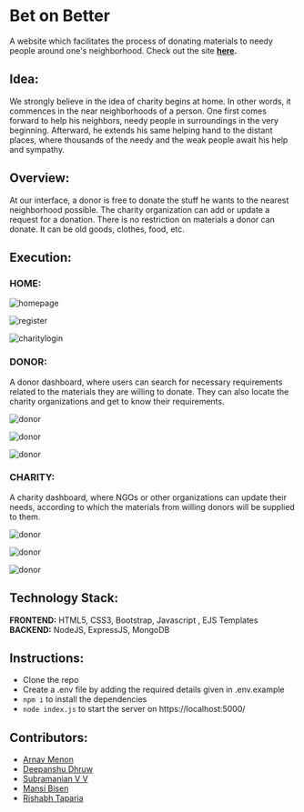# Bet on Better
A website which facilitates the process of donating materials to needy people around one's neighborhood. Check out the site **[here](https://bet-on-better.herokuapp.com/).**

## Idea:
We strongly believe in the idea of charity begins at home. In other words, it commences in the near neighborhoods of a person. One first comes forward to help his neighbors, needy people in surroundings in the very beginning. Afterward, he extends his same helping hand to the distant places, where thousands of the needy and the weak people await his help and sympathy. 

## Overview:
At our interface, a donor is free to donate the stuff he wants to the nearest neighborhood possible. The charity organization can add or update a request for a donation. There is no restriction on materials a donor can donate. It can be old goods, clothes, food, etc.

## Execution:
### HOME:  

<img src="./Screenshots/1.png" alt="homepage"/> <br> 

<img src="./Screenshots/8.png" alt="register"/>  <br>

<img src="./Screenshots/9.png" alt="charitylogin"/>  <br>  


### DONOR:
A donor dashboard, where users can search for necessary requirements related to the materials they are willing to donate. They can also locate the charity organizations and get to know their requirements.  
  
<img src="./Screenshots/5.png" alt="donor"/> <br>  

<img src="./Screenshots/6.png" alt="donor"/> <br>  

<img src="./Screenshots/7.png" alt="donor"/> <br>

### CHARITY:  
A charity dashboard, where NGOs or other organizations can update their needs, according to which the materials from willing donors will be supplied to them.  
   
<img src="./Screenshots/10.png" alt="donor"/> <br>  

<img src="./Screenshots/12.png" alt="donor"/> <br>  

<img src="./Screenshots/14.png" alt="donor"/> <br>  

## Technology Stack:
**FRONTEND:** HTML5, CSS3, Bootstrap, Javascript , EJS Templates  
**BACKEND:** NodeJS, ExpressJS, MongoDB

## Instructions: 
- Clone the repo
- Create a .env file by adding the required details given in .env.example 
- ```npm i``` to install the dependencies
- ```node index.js``` to start the server on https://localhost:5000/

## Contributors:
- [Arnav Menon](https://github.com/arnavmenon)
- [Deepanshu Dhruw](https://github.com/devblin)
- [Subramanian V V](https://github.com/subramanian-vv)
- [Mansi Bisen](https://github.com/Mansibisen)
- [Rishabh Taparia](https://github.com/rt1301)
